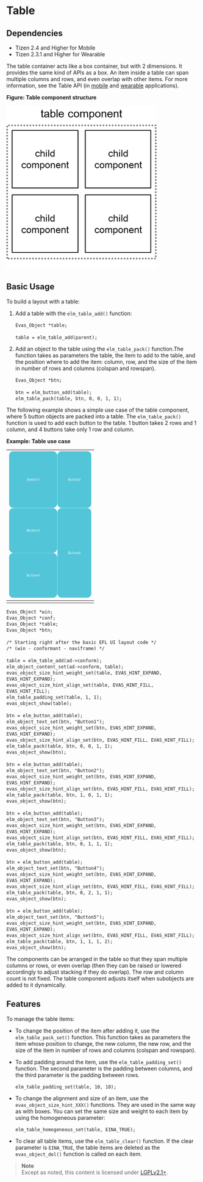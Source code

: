 # Table

## Dependencies

- Tizen 2.4 and Higher for Mobile
- Tizen 2.3.1 and Higher for Wearable

The table container acts like a box container, but with 2 dimensions. It provides the same kind of APIs as a box. An item inside a table can span multiple columns and rows, and even overlap with other items. For more information, see the Table API (in [mobile](../../../../../org.tizen.native.mobile.apireference/group__Elm__Table.html) and [wearable](../../../../../org.tizen.native.wearable.apireference/group__Elm__Table.html) applications).

**Figure: Table component structure**

![Table component structure](./media/table.png)

## Basic Usage

To build a layout with a table:

1. Add a table with the `elm_table_add()` function:

   ```
   Evas_Object *table;

   table = elm_table_add(parent);

   ```

2. Add an object to the table using the `elm_table_pack()` function.The function takes as parameters the table, the item to add to the table, and the position where to add the item: column, row, and the size of the item in number of rows and columns (colspan and rowspan).

   ```
   Evas_Object *btn;

   btn = elm_button_add(table);
   elm_table_pack(table, btn, 0, 0, 1, 1);
   ```

The following example shows a simple use case of the table component, where 5 button objects are packed into a table. The `elm_table_pack()` function is used to add each button to the table. 1 button takes 2 rows and 1 column, and 4 buttons take only 1 row and column.

**Example: Table use case**

| ![Table](./media/table1.png) |
| ---------------------------------------- |
|                                          |

```
Evas_Object *win;
Evas_Object *conf;
Evas_Object *table;
Evas_Object *btn;

/* Starting right after the basic EFL UI layout code */
/* (win - conformant - naviframe) */

table = elm_table_add(ad->conform);
elm_object_content_set(ad->conform, table);
evas_object_size_hint_weight_set(table, EVAS_HINT_EXPAND, EVAS_HINT_EXPAND);
evas_object_size_hint_align_set(table, EVAS_HINT_FILL, EVAS_HINT_FILL);
elm_table_padding_set(table, 1, 1);
evas_object_show(table);

btn = elm_button_add(table);
elm_object_text_set(btn, "Button1");
evas_object_size_hint_weight_set(btn, EVAS_HINT_EXPAND, EVAS_HINT_EXPAND);
evas_object_size_hint_align_set(btn, EVAS_HINT_FILL, EVAS_HINT_FILL);
elm_table_pack(table, btn, 0, 0, 1, 1);
evas_object_show(btn);

btn = elm_button_add(table);
elm_object_text_set(btn, "Button2");
evas_object_size_hint_weight_set(btn, EVAS_HINT_EXPAND, EVAS_HINT_EXPAND);
evas_object_size_hint_align_set(btn, EVAS_HINT_FILL, EVAS_HINT_FILL);
elm_table_pack(table, btn, 1, 0, 1, 1);
evas_object_show(btn);

btn = elm_button_add(table);
elm_object_text_set(btn, "Button3");
evas_object_size_hint_weight_set(btn, EVAS_HINT_EXPAND, EVAS_HINT_EXPAND);
evas_object_size_hint_align_set(btn, EVAS_HINT_FILL, EVAS_HINT_FILL);
elm_table_pack(table, btn, 0, 1, 1, 1);
evas_object_show(btn);

btn = elm_button_add(table);
elm_object_text_set(btn, "Button4");
evas_object_size_hint_weight_set(btn, EVAS_HINT_EXPAND, EVAS_HINT_EXPAND);
evas_object_size_hint_align_set(btn, EVAS_HINT_FILL, EVAS_HINT_FILL);
elm_table_pack(table, btn, 0, 2, 1, 1);
evas_object_show(btn);

btn = elm_button_add(table);
elm_object_text_set(btn, "Button5");
evas_object_size_hint_weight_set(btn, EVAS_HINT_EXPAND, EVAS_HINT_EXPAND);
evas_object_size_hint_align_set(btn, EVAS_HINT_FILL, EVAS_HINT_FILL);
elm_table_pack(table, btn, 1, 1, 1, 2);
evas_object_show(btn);
```

The components can be arranged in the table so that they span multiple columns or rows, or even overlap (then they can be raised or lowered accordingly to adjust stacking if they do overlap). The row and column count is not fixed. The table component adjusts itself when subobjects are added to it dynamically.

## Features

To manage the table items:

- To change the position of the item after adding it, use the `elm_table_pack_set()` function. This function takes as parameters the item whose position to change, the new column, the new row, and the size of the item in number of rows and columns (colspan and rowspan).

- To add padding around the item, use the `elm_table_padding_set()` function. The second parameter is the padding between columns, and the third parameter is the padding between rows.

  ```
  elm_table_padding_set(table, 10, 10);

  ```

- To change the alignment and size of an item, use the `evas_object_size_hint_XXX()` functions. They are used in the same way as with boxes. You can set the same size and weight to each item by using the homogeneous parameter:

  ```
  elm_table_homogeneous_set(table, EINA_TRUE);

  ```

- To clear all table items, use the `elm_table_clear()` function. If the clear parameter is `EINA_TRUE`, the table items are deleted as the `evas_object_del()` function is called on each item.

> **Note**  
> Except as noted, this content is licensed under [LGPLv2.1+](http://opensource.org/licenses/LGPL-2.1).